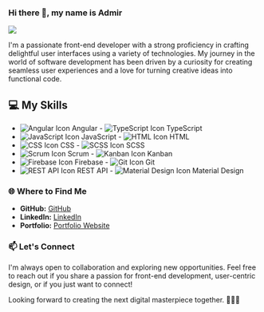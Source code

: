 ### Hi there 👋, my name is Admir
![](https://media.licdn.com/dms/image/D4D16AQHlqyFgeTC_yA/profile-displaybackgroundimage-shrink_350_1400/0/1706483490100?e=1712188800&v=beta&t=MASqIvSgZmoTZjsnCVbp4CgFPoLd9GZcYI4GgAaKdnc)

I'm a passionate front-end developer with a strong proficiency in crafting delightful user interfaces using a variety of technologies. My journey in the world of software development has been driven by a curiosity for creating seamless user experiences and a love for turning creative ideas into functional code.

## 💻 My Skills

- ![Angular Icon](https://img.icons8.com/color/24/000000/angularjs.png) Angular               - ![TypeScript Icon](https://img.icons8.com/color/24/000000/typescript.png) TypeScript
- ![JavaScript Icon](https://img.icons8.com/color/24/000000/javascript.png) JavaScript        - ![HTML Icon](https://img.icons8.com/color/24/000000/html-5.png) HTML
- ![CSS Icon](https://img.icons8.com/color/24/000000/css3.png) CSS                            - ![SCSS Icon](https://img.icons8.com/color/24/000000/sass.png) SCSS
- ![Scrum Icon](https://img.icons8.com/color/24/000000/task.png) Scrum                        - ![Kanban Icon](https://img.icons8.com/color/24/000000/kanban.png) Kanban
- ![Firebase Icon](https://img.icons8.com/color/24/000000/firebase.png) Firebase              - ![Git Icon](https://img.icons8.com/color/24/000000/git.png) Git
- ![REST API Icon](https://img.icons8.com/color/24/000000/api.png) REST API                   - ![Material Design Icon](https://img.icons8.com/ios/24/000000/design.png) Material Design

### 🌐 Where to Find Me

- **GitHub:** [GitHub](https://github.com/AdmirBajric)
- **LinkedIn:** [LinkedIn](https://www.linkedin.com/in/admir-bajric)
- **Portfolio:** [Portfolio Website](https://www.admir-bajric.de)

### 📫 Let's Connect

I'm always open to collaboration and exploring new opportunities. Feel free to reach out if you share a passion for front-end development, user-centric design, or if you just want to connect!

Looking forward to creating the next digital masterpiece together. 👨‍💻✨

